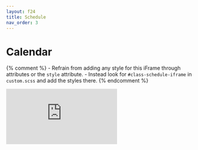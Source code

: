 ```yaml
---
layout: f24
title: Schedule
nav_order: 3
---
```


# Calendar

{% comment %}
    - Refrain from adding any style for this iFrame through attributes or the `style` attribute.
    - Instead look for `#class-schedule-iframe` in `custom.scss` and add the styles there.
{% endcomment %}

<iframe
    id="class-schedule-iframe"
    src="https://calendar.google.com/calendar/embed?src=c_b5a50beb731e0b56a9847995b78a622da92442b40b1b03f573f9ea2277adc2a6%40group.calendar.google.com&ctz=America%2FNew_York"
    frameborder="0"
    scrolling="no">
</iframe>